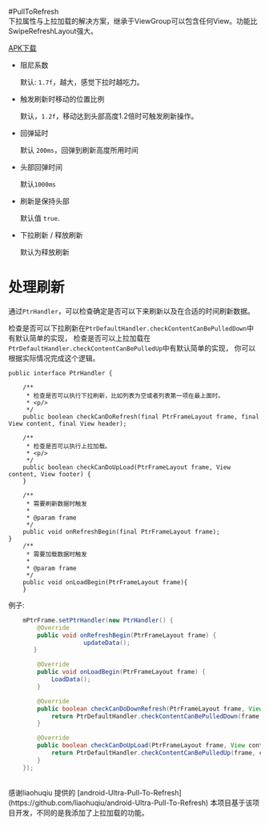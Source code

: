 #PullToRefresh
<br/>
下拉属性与上拉加载的解决方案，继承于ViewGroup可以包含任何View。功能比SwipeRefreshLayout强大。

[APK下载](https://github.com/daliammao/PullToRefresh/raw/master/app/apk/app-debug.apk)

* 阻尼系数

    默认: `1.7f`，越大，感觉下拉时越吃力。

* 触发刷新时移动的位置比例

    默认，`1.2f`，移动达到头部高度1.2倍时可触发刷新操作。

* 回弹延时

    默认 `200ms`，回弹到刷新高度所用时间

* 头部回弹时间

    默认`1000ms`

* 刷新是保持头部

    默认值 `true`.

* 下拉刷新 / 释放刷新

    默认为释放刷新

# 处理刷新


通过`PtrHandler`，可以检查确定是否可以下来刷新以及在合适的时间刷新数据。

检查是否可以下拉刷新在`PtrDefaultHandler.checkContentCanBePulledDown`中有默认简单的实现，
检查是否可以上拉加载在`PtrDefaultHandler.checkContentCanBePulledUp`中有默认简单的实现，
你可以根据实际情况完成这个逻辑。


```
public interface PtrHandler {

    /**
     * 检查是否可以执行下拉刷新，比如列表为空或者列表第一项在最上面时。
     * <p/>
     */
    public boolean checkCanDoRefresh(final PtrFrameLayout frame, final View content, final View header);

    /**
     * 检查是否可以执行上拉加载。
     * <p/>
     */
    public boolean checkCanDoUpLoad(PtrFrameLayout frame, View content, View footer) {
    }

    /**
     * 需要刷新数据时触发
     *
     * @param frame
     */
    public void onRefreshBegin(final PtrFrameLayout frame);
}
    /**
     * 需要加载数据时触发
     *
     * @param frame
     */
    public void onLoadBegin(PtrFrameLayout frame){
    }
```
例子:

```java
    mPtrFrame.setPtrHandler(new PtrHandler() {
        @Override
        public void onRefreshBegin(PtrFrameLayout frame) {
                     updateData();
       }

        @Override
        public void onLoadBegin(PtrFrameLayout frame) {
            LoadData();
        }

        @Override
        public boolean checkCanDoDownRefresh(PtrFrameLayout frame, View content, View header) {
            return PtrDefaultHandler.checkContentCanBePulledDown(frame, content, header);
        }

        @Override
        public boolean checkCanDoUpLoad(PtrFrameLayout frame, View content, View footer) {
            return PtrDefaultHandler.checkContentCanBePulledUp(frame, content, footer);
        }
    });
```

<br/>
感谢liaohuqiu 提供的 [android-Ultra-Pull-To-Refresh](https://github.com/liaohuqiu/android-Ultra-Pull-To-Refresh) 本项目基于该项目开发，不同的是我添加了上拉加载的功能。